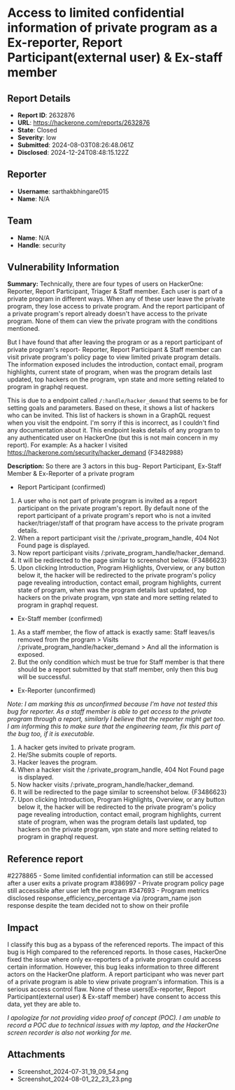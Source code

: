 # Access to limited confidential information of private program as a Ex-reporter, Report Participant(external user) & Ex-staff member

## Report Details
- **Report ID**: 2632876
- **URL**: https://hackerone.com/reports/2632876
- **State**: Closed
- **Severity**: low
- **Submitted**: 2024-08-03T08:26:48.061Z
- **Disclosed**: 2024-12-24T08:48:15.122Z

## Reporter
- **Username**: sarthakbhingare015
- **Name**: N/A

## Team
- **Name**: N/A
- **Handle**: security

## Vulnerability Information
**Summary:**
Technically, there are four types of users on HackerOne: Reporter, Report Participant, Triager & Staff member. Each user is part of a private program in different ways. When any of these user leave the private program, they lose access to private program. And the report participant of a private program's report already doesn't have access to the private program. None of them can view the private program with the conditions mentioned.

But I have found that after leaving the program or as a report participant of private program's report- Reporter, Report Participant & Staff member can visit private program's policy page to view limited private program details. The information exposed includes the introduction, contact email, program highlights, current state of program, when was the program details last updated, top hackers on the program, vpn state and more setting related to program in graphql request. 

This is due to a endpoint called `/:handle/hacker_demand` that seems to be for setting goals and parameters. Based on these, it shows a list of hackers who can be invited. This list of hackers is shown in a GraphQL request when you visit the endpoint. I'm sorry if this is incorrect, as I couldn't find any documentation about it. This endpoint leaks details of any program to any authenticated user on HackerOne (but this is not main concern in my report). For example: As a hacker I visited https://hackerone.com/security/hacker_demand
{F3482988}

**Description:**
So there are 3 actors in this bug- Report Participant, Ex-Staff Member & Ex-Reporter of a private program
- Report Participant (confirmed)
1. A user who is not part of private program is invited as a report participant on the private program's report. By default none of the report participant of a private program's report who is not a invited hacker/triager/staff of that program have access to the private program details.
1. When a report participant visit the /:private_program_handle, 404 Not Found page is displayed.
1. Now report participant visits /:private_program_handle/hacker_demand.
1. It will be redirected to the page similar to screenshot below.
{F3486623}
1. Upon clicking Introduction, Program Highlights, Overview, or any button below it, the hacker will be redirected to the private program's policy page revealing introduction, contact email, program highlights, current state of program, when was the program details last updated, top hackers on the private program, vpn state and more setting related to program in graphql request.
- Ex-Staff member (confirmed)
1. As a staff member, the flow of attack is exactly same: Staff leaves/is removed from the program > Visits /:private_program_handle/hacker_demand > And all the information is exposed.
1. But the only condition which must be true for Staff member is that there should be a report submitted by that staff member, only then this bug will be successful.
- Ex-Reporter (unconfirmed)

*Note: I am marking this as unconfirmed because I'm have not tested this bug for reporter. As a staff member is able to get access to the private program through a report, similarly I believe that the reporter might get too. I am informing this to make sure that the engineering team, fix this part of the bug too, if it is executable.*
1. A hacker gets invited to private program.
1. He/She submits couple of reports.
1. Hacker leaves the program.
1. When a hacker visit the /:private_program_handle, 404 Not Found page is displayed.
1. Now hacker visits /:private_program_handle/hacker_demand.
1. It will be redirected to the page similar to screenshot below.
{F3486623}
1. Upon clicking Introduction, Program Highlights, Overview, or any button below it, the hacker will be redirected to the private program's policy page revealing introduction, contact email, program highlights, current state of program, when was the program details last updated, top hackers on the private program, vpn state and more setting related to program in graphql request.

## Reference report
#2278865 - Some limited confidential information can still be accessed after a user exits a private program
#386997 - Private program policy page still accessible after user left the program
#347693 - Program metrics disclosed response_efficiency_percentage via /program_name json response despite the team decided not to show on their profile

## Impact

I classify this bug as a bypass of the referenced reports. The impact of this bug is High compared to the referenced reports. In those cases, HackerOne fixed the issue where only ex-reporters of a private program could access certain information. However, this bug leaks information to three different actors on the HackerOne platform. A report participant who was never part of a private program is able to view private program's information. This is a serious access control flaw. None of these users(Ex-reporter, Report Participant(external user) & Ex-staff member) have consent to access this data, yet they are able to.

*I apologize for not providing video proof of concept (POC). I am unable to record a POC due to technical issues with my laptop, and the HackerOne screen recorder is also not working for me.*

## Attachments
- Screenshot_2024-07-31_19_09_54.png
- Screenshot_2024-08-01_22_23_23.png
